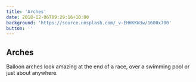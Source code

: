```yaml
---
title: 'Arches'
date: 2018-12-06T09:29:16+10:00
background: 'https://source.unsplash.com/_v-EHHKKW3w/1600x700'
button: ''
---
```


## Arches

Balloon arches look amazing at the end of a race, over a swimming pool or just about anywhere.

